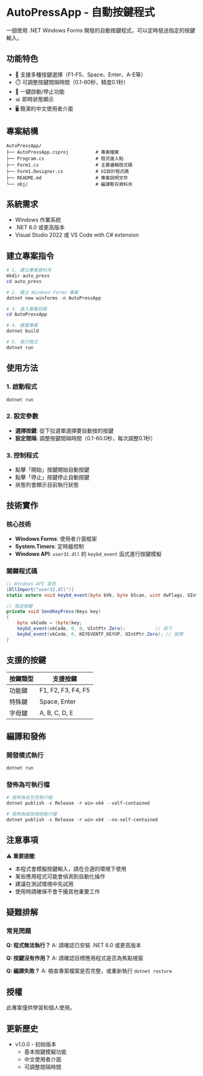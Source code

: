 # AutoPressApp - 自動按鍵程式

一個使用 .NET Windows Forms 開發的自動按鍵程式，可以定時發送指定的按鍵輸入。

## 功能特色

- 🎯 支援多種按鍵選擇（F1-F5、Space、Enter、A-E等）
- ⏱️ 可調整按鍵間隔時間（0.1-60秒，精度0.1秒）
- 🔄 一鍵啟動/停止功能
- 📊 即時狀態顯示
- 🖥️ 簡潔的中文使用者介面

## 專案結構

```
AutoPressApp/
├── AutoPressApp.csproj          # 專案檔案
├── Program.cs                   # 程式進入點
├── Form1.cs                     # 主要邏輯程式碼
├── Form1.Designer.cs            # UI設計程式碼
├── README.md                    # 專案說明文件
└── obj/                         # 編譯暫存資料夾
```

## 系統需求

- Windows 作業系統
- .NET 6.0 或更高版本
- Visual Studio 2022 或 VS Code with C# extension

## 建立專案指令

```powershell
# 1. 建立專案資料夾
mkdir auto_press
cd auto_press

# 2. 建立 Windows Forms 專案
dotnet new winforms -n AutoPressApp

# 3. 進入專案目錄
cd AutoPressApp

# 4. 建置專案
dotnet build

# 5. 執行程式
dotnet run
```

## 使用方法

### 1. 啟動程式
```powershell
dotnet run
```

### 2. 設定參數
- **選擇按鍵**: 從下拉選單選擇要自動按的按鍵
- **設定間隔**: 調整按鍵間隔時間（0.1-60.0秒，每次調整0.1秒）

### 3. 控制程式
- 點擊「開始」按鍵開始自動按鍵
- 點擊「停止」按鍵停止自動按鍵
- 狀態列會顯示目前執行狀態

## 技術實作

### 核心技術
- **Windows Forms**: 使用者介面框架
- **System.Timers**: 定時器控制
- **Windows API**: `user32.dll` 的 `keybd_event` 函式進行按鍵模擬

### 關鍵程式碼

```csharp
// Windows API 宣告
[DllImport("user32.dll")]
static extern void keybd_event(byte bVk, byte bScan, uint dwFlags, UIntPtr dwExtraInfo);

// 發送按鍵
private void SendKeyPress(Keys key)
{
    byte vkCode = (byte)key;
    keybd_event(vkCode, 0, 0, UIntPtr.Zero);           // 按下
    keybd_event(vkCode, 0, KEYEVENTF_KEYUP, UIntPtr.Zero); // 放開
}
```

## 支援的按鍵

| 按鍵類型 | 支援按鍵 |
|---------|---------|
| 功能鍵   | F1, F2, F3, F4, F5 |
| 特殊鍵   | Space, Enter |
| 字母鍵   | A, B, C, D, E |

## 編譯和發佈

### 開發模式執行
```powershell
dotnet run
```

### 發佈為可執行檔
```powershell
# 發佈為自包含執行檔
dotnet publish -c Release -r win-x64 --self-contained

# 發佈為框架相依執行檔
dotnet publish -c Release -r win-x64 --no-self-contained
```

## 注意事項

⚠️ **重要提醒**:
- 本程式會模擬按鍵輸入，請在合適的環境下使用
- 某些應用程式可能會偵測到自動化操作
- 建議在測試環境中先試用
- 使用時請確保不會干擾其他重要工作

## 疑難排解

### 常見問題

**Q: 程式無法執行？**
A: 請確認已安裝 .NET 6.0 或更高版本

**Q: 按鍵沒有作用？**
A: 請確認目標應用程式是否為焦點視窗

**Q: 編譯失敗？**
A: 檢查專案檔案是否完整，或重新執行 `dotnet restore`

## 授權

此專案僅供學習和個人使用。

## 更新歷史

- v1.0.0 - 初始版本
  - 基本按鍵模擬功能
  - 中文使用者介面
  - 可調整間隔時間
